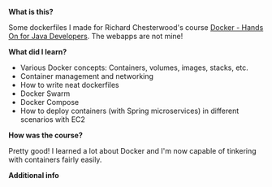 **What is this?**

Some dockerfiles I made for Richard Chesterwood's course [Docker - Hands On for Java Developers](https://www.udemy.com/course/docker-hands-on/). The webapps are not mine!

**What did I learn?**

- Various Docker concepts: Containers, volumes, images, stacks, etc.
- Container management and networking
- How to write neat dockerfiles 
- Docker Swarm
- Docker Compose
- How to deploy containers (with Spring microservices) in different scenarios with EC2

**How was the course?**

Pretty good! I learned a lot about Docker and I'm now capable of tinkering with containers fairly easily.

**Additional info**
